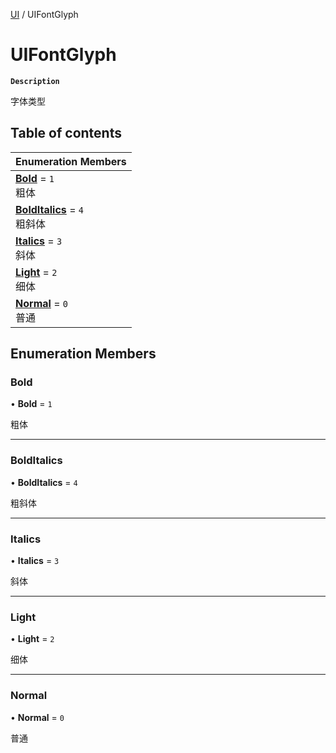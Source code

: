 [UI](../modules/UI.UI.md) / UIFontGlyph

# UIFontGlyph <Badge type="tip" text="Enumeration" />

**`Description`**

字体类型

## Table of contents

| Enumeration Members |
| :-----|
| **[Bold](UI.UI.UIFontGlyph.md#bold)** = ``1`` <br> 粗体|
| **[BoldItalics](UI.UI.UIFontGlyph.md#bolditalics)** = ``4`` <br> 粗斜体|
| **[Italics](UI.UI.UIFontGlyph.md#italics)** = ``3`` <br> 斜体|
| **[Light](UI.UI.UIFontGlyph.md#light)** = ``2`` <br> 细体|
| **[Normal](UI.UI.UIFontGlyph.md#normal)** = ``0`` <br> 普通|

## Enumeration Members

### Bold

• **Bold** = ``1``

粗体

___

### BoldItalics

• **BoldItalics** = ``4``

粗斜体

___

### Italics

• **Italics** = ``3``

斜体

___

### Light

• **Light** = ``2``

细体

___

### Normal

• **Normal** = ``0``

普通
